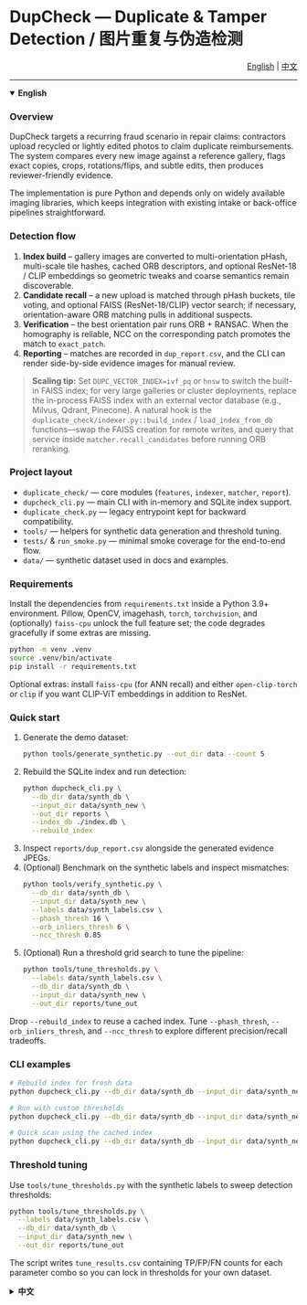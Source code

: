 # DupCheck — Duplicate & Tamper Detection / 图片重复与伪造检测

<div align="right">
  <a href="#english">English</a> | <a href="#中文">中文</a>
</div>

---

<details open>
<summary id="english"><strong>English</strong></summary>

### Overview
DupCheck targets a recurring fraud scenario in repair claims: contractors upload recycled or lightly edited photos to claim duplicate reimbursements. The system compares every new image against a reference gallery, flags exact copies, crops, rotations/flips, and subtle edits, then produces reviewer-friendly evidence.

The implementation is pure Python and depends only on widely available imaging libraries, which keeps integration with existing intake or back-office pipelines straightforward.

### Detection flow
1. **Index build** – gallery images are converted to multi-orientation pHash, multi-scale tile hashes, cached ORB descriptors, and optional ResNet-18 / CLIP embeddings so geometric tweaks and coarse semantics remain discoverable.
2. **Candidate recall** – a new upload is matched through pHash buckets, tile voting, and optional FAISS (ResNet-18/CLIP) vector search; if necessary, orientation-aware ORB matching pulls in additional suspects.
3. **Verification** – the best orientation pair runs ORB + RANSAC. When the homography is reliable, NCC on the corresponding patch promotes the match to `exact_patch`.
4. **Reporting** – matches are recorded in `dup_report.csv`, and the CLI can render side-by-side evidence images for manual review.

> **Scaling tip:** Set `DUPC_VECTOR_INDEX=ivf_pq` or `hnsw` to switch the built-in FAISS index; for very large galleries or cluster deployments, replace the in-process FAISS index with an external vector database (e.g., Milvus, Qdrant, Pinecone). A natural hook is the `duplicate_check/indexer.py::build_index` / `load_index_from_db` functions—swap the FAISS creation for remote writes, and query that service inside `matcher.recall_candidates` before running ORB reranking.

### Project layout
- `duplicate_check/` — core modules (`features`, `indexer`, `matcher`, `report`).
- `dupcheck_cli.py` — main CLI with in-memory and SQLite index support.
- `duplicate_check.py` — legacy entrypoint kept for backward compatibility.
- `tools/` — helpers for synthetic data generation and threshold tuning.
- `tests/` & `run_smoke.py` — minimal smoke coverage for the end-to-end flow.
- `data/` — synthetic dataset used in docs and examples.

### Requirements
Install the dependencies from `requirements.txt` inside a Python 3.9+ environment. Pillow, OpenCV, imagehash, `torch`, `torchvision`, and (optionally) `faiss-cpu` unlock the full feature set; the code degrades gracefully if some extras are missing.

```bash
python -m venv .venv
source .venv/bin/activate
pip install -r requirements.txt
```

Optional extras: install `faiss-cpu` (for ANN recall) and either `open-clip-torch` or `clip` if you want CLIP-ViT embeddings in addition to ResNet.

### Quick start
1. Generate the demo dataset:
   ```bash
   python tools/generate_synthetic.py --out_dir data --count 5
   ```
2. Rebuild the SQLite index and run detection:
   ```bash
   python dupcheck_cli.py \
     --db_dir data/synth_db \
     --input_dir data/synth_new \
     --out_dir reports \
     --index_db ./index.db \
     --rebuild_index
   ```
3. Inspect `reports/dup_report.csv` alongside the generated evidence JPEGs.
4. (Optional) Benchmark on the synthetic labels and inspect mismatches:
   ```bash
   python tools/verify_synthetic.py \
     --db_dir data/synth_db \
     --input_dir data/synth_new \
     --labels data/synth_labels.csv \
     --phash_thresh 16 \
     --orb_inliers_thresh 6 \
     --ncc_thresh 0.85
   ```
5. (Optional) Run a threshold grid search to tune the pipeline:
   ```bash
   python tools/tune_thresholds.py \
     --labels data/synth_labels.csv \
     --db_dir data/synth_db \
     --input_dir data/synth_new \
     --out_dir reports/tune_out
   ```

Drop `--rebuild_index` to reuse a cached index. Tune `--phash_thresh`, `--orb_inliers_thresh`, and `--ncc_thresh` to explore different precision/recall tradeoffs.

### CLI examples
```bash
# Rebuild index for fresh data
python dupcheck_cli.py --db_dir data/synth_db --input_dir data/synth_new --out_dir reports --index_db ./index.db --rebuild_index

# Run with custom thresholds
python dupcheck_cli.py --db_dir data/synth_db --input_dir data/synth_new --out_dir reports --phash_thresh 12 --orb_inliers_thresh 30 --ncc_thresh 0.94

# Quick scan using the cached index
python dupcheck_cli.py --db_dir data/synth_db --input_dir data/synth_new --out_dir reports --index_db ./index.db
```

### Threshold tuning
Use `tools/tune_thresholds.py` with the synthetic labels to sweep detection thresholds:

```bash
python tools/tune_thresholds.py \
  --labels data/synth_labels.csv \
  --db_dir data/synth_db \
  --input_dir data/synth_new \
  --out_dir reports/tune_out
```

The script writes `tune_results.csv` containing TP/FP/FN counts for each parameter combo so you can lock in thresholds for your own dataset.

</details>

<details>
<summary id="中文"><strong>中文</strong></summary>

### 项目简介
DupCheck 面向广义的“图库去重 / 篡改检测”场景：不仅可用于理赔审核，也适合内容审核、电商验真、图像版权保护等业务。它最初诞生于防止第三方维修工重复上传维修照片骗取维修资金的需求，如今扩展为通用的重复/篡改检测工具。系统会把新上传图片与历史图库逐一比对，识别完全重复、局部重复、旋转/翻转及轻度改动的图像，并输出便于人工复核的证据。

项目依赖常见的 Python 图像 / 深度学习库，可嵌入各类上传管线或后台审核流程。

### 检测流程
1. **构建索引**：对图库图片计算多姿态 pHash（原图、旋转、翻转）、多尺度块哈希、缓存 ORB 关键点，并可生成 ResNet-18 / CLIP 嵌入，确保几何和粗语义变化也能被召回。
2. **召回候选**：新图片通过 pHash/块哈希匹配，并可结合基于 ResNet-18/CLIP 的 FAISS 向量检索；如有需要再执行多姿态 ORB 匹配，把旋转、翻转的嫌疑图拉入候选集。
3. **精排验证**：对最佳姿态组合执行 ORB + RANSAC，若单应关系稳定，则在对应区域做 NCC，判断是否为 `exact_patch`。
4. **结果输出**：检测结论写入 `dup_report.csv`，命令行可生成对照证据图，辅助人工审核。
5. **阈值调优**：可选地运行 `tools/tune_thresholds.py` 做网格搜索，针对不同场景选择更合适的 `phash/ORB/NCC` 参数。

> **扩展建议**：可通过设置环境变量 `DUPC_VECTOR_INDEX=ivf_pq` 或 `hnsw` 切换内置 FAISS 索引；若图库规模巨大或需集群部署，可在 `duplicate_check/indexer.py` / `load_index_from_db` 中替换 FAISS，为 Milvus、Qdrant、Pinecone 等外部向量库写入，并在 `matcher.recall_candidates` 中调用该服务。

### 目录结构
- `duplicate_check/` —— 核心模块（`features`、`indexer`、`matcher`、`report`）。
- `dupcheck_cli.py` —— 主命令行工具，支持内存或 SQLite 索引。
- `duplicate_check.py` —— 保留的兼容性入口脚本。
- `tools/` —— 合成数据生成、阈值调参等辅助脚本。
- `tests/` 与 `run_smoke.py` —— 端到端冒烟验证。
- `data/` —— 文档示例所用的合成数据集。

### 环境依赖
建议在 Python 3.9+ 中创建虚拟环境，并安装 `requirements.txt` 列出的依赖。OpenCV、Pillow、imagehash、`torch`、`torchvision` 与可选的 `faiss-cpu` 能启用全部功能，缺失时流程会自动降级。

```bash
python -m venv .venv
source .venv/bin/activate
pip install -r requirements.txt
```

可选依赖：`faiss-cpu`（向量召回），以及 `open-clip-torch` 或 `clip`（启用 CLIP-ViT 向量）。

### 快速体验
1. 生成示例数据集：
   ```bash
   python tools/generate_synthetic.py --out_dir data --count 5
   ```
2. 重建 SQLite 索引并运行检测：
   ```bash
   python dupcheck_cli.py \
     --db_dir data/synth_db \
     --input_dir data/synth_new \
     --out_dir reports \
     --index_db ./index.db \
     --rebuild_index
   ```
3. 查看 `reports/dup_report.csv` 及生成的证据图片。
4. （可选）对合成标注集进行评估，查看召回差异：
   ```bash
   python tools/verify_synthetic.py \
     --db_dir data/synth_db \
     --input_dir data/synth_new \
     --labels data/synth_labels.csv \
     --phash_thresh 16 \
     --orb_inliers_thresh 6 \
     --ncc_thresh 0.85
   ```

如需复用已有索引，可省略 `--rebuild_index`。可通过 `--phash_thresh`、`--orb_inliers_thresh`、`--ncc_thresh` 调整查准率与召回率之间的权衡。

### 常用命令
```bash
# 重建索引
python dupcheck_cli.py --db_dir data/synth_db --input_dir data/synth_new --out_dir reports --index_db ./index.db --rebuild_index

# 自定义阈值运行
python dupcheck_cli.py --db_dir data/synth_db --input_dir data/synth_new --out_dir reports --phash_thresh 12 --orb_inliers_thresh 30 --ncc_thresh 0.94

# 使用已有索引快速扫描
python dupcheck_cli.py --db_dir data/synth_db --input_dir data/synth_new --out_dir reports --index_db ./index.db
```

### 阈值调参
使用 `tools/tune_thresholds.py` 对阈值组合进行网格搜索：

```bash
python tools/tune_thresholds.py \
  --labels data/synth_labels.csv \
  --db_dir data/synth_db \
  --input_dir data/synth_new \
  --out_dir reports/tune_out
```

脚本会输出 `tune_results.csv`，包含每组参数的 TP/FP/FN 统计，可据此锁定适合业务数据的阈值。

</details>
